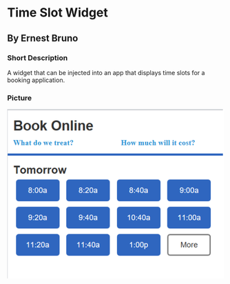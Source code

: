 # Time Slot Widget
## By Ernest Bruno

### Short Description
A widget that can be injected into an app that displays time slots for a booking application.

### Picture
![alt text](https://github.com/ebruno94/widget/blob/master/img/widget.png)
